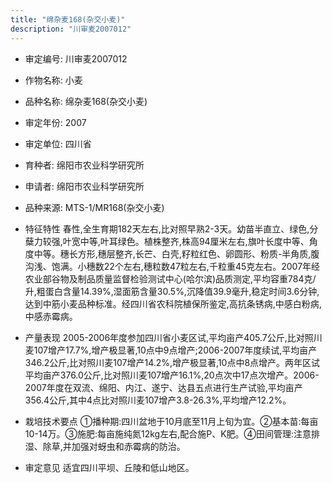 ```yaml
---
title: "绵杂麦168(杂交小麦)"
description: "川审麦2007012"
---
```

* 审定编号:  川审麦2007012

*  作物名称:  小麦

*  品种名称:  绵杂麦168(杂交小麦)

*  审定年份:  2007

*  审定单位:  四川省

* 育种者:  绵阳市农业科学研究所

*  申请者:  绵阳市农业科学研究所

*  品种来源:  MTS-1/MR168(杂交小麦)

*  特征特性
春性,全生育期182天左右,比对照早熟2-3天。幼苗半直立、绿色,分蘖力较强,叶宽中等,叶耳绿色。植株整齐,株高94厘米左右,旗叶长度中等、角度中等。穗长方形,穗层整齐,长芒、白壳,籽粒红色、卵圆形、粉质-半角质,腹沟浅、饱满。小穗数22个左右,穗粒数47粒左右,千粒重45克左右。2007年经农业部谷物及制品质量监督检验测试中心(哈尔滨)品质测定,平均容重784克/升,粗蛋白含量14.39%,湿面筋含量30.5%,沉降值39.9毫升,稳定时间3.6分钟,达到中筋小麦品种标准。经四川省农科院植保所鉴定,高抗条锈病,中感白粉病,中感赤霉病。

*  产量表现
2005-2006年度参加四川省小麦区试,平均亩产405.7公斤,比对照川麦107增产17.7%,增产极显著,10点中9点增产;2006-2007年度续试,平均亩产346.2公斤,比对照川麦107增产14.2%,增产极显著,10点中8点增产。两年区试平均亩产376.0公斤,比对照川麦107增产16.1%,20点次中17点次增产。2006-2007年度在双流、绵阳、内江、遂宁、达县五点进行生产试验,平均亩产356.4公斤,其中4点比对照川麦107增产3.8-26.3%,平均增产12.2%。

*  栽培技术要点
①播种期:四川盆地于10月底至11月上旬为宜。②基本苗:每亩10-14万。③施肥:每亩施纯氮12kg左右,配合施P、K肥。④田间管理:注意排湿、除草,并加强对蚜虫和赤霉病的防治。

*  审定意见
适宜四川平坝、丘陵和低山地区。
